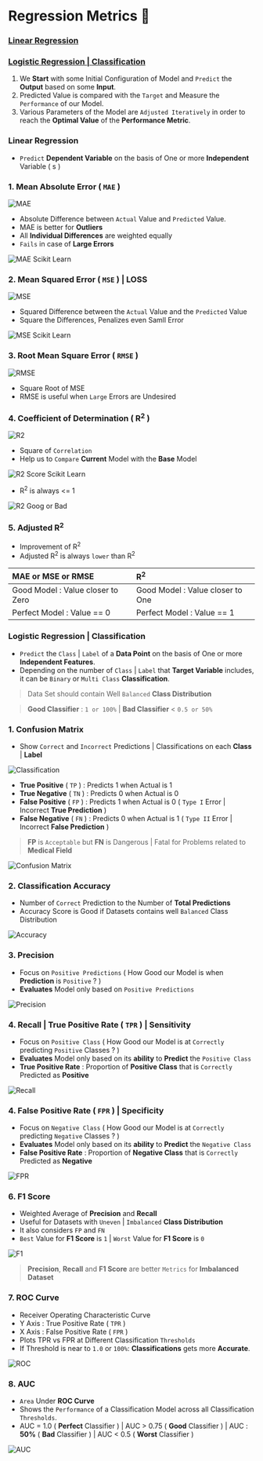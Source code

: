 # Regression Metrics 🧮

<a href="#linear"> <h3> Linear Regression </h3> </a> 

<a href="#logistic"> <h3> Logistic Regression | Classification </h3> </a>

1. We **Start** with some Initial Configuration of Model and `Predict` the **Output** based on some **Input**.
2. Predicted Value is compared with the `Target` and Measure the `Performance` of our Model.
3. Various Parameters of the Model are `Adjusted Iteratively` in order to reach the **Optimal Value** of the **Performance Metric**.

<h3 name="linear">Linear Regression</h3>

- `Predict` **Dependent Variable** on the basis of One or more **Independent** Variable ( s )

### 1. Mean Absolute Error ( `MAE` )

![MAE](Image/MAE.png)

- Absolute Difference between `Actual` Value and `Predicted` Value.
- MAE is better for **Outliers** 
- All **Individual Differences** are weighted equally
- `Fails` in case of **Large Errors**

![MAE Scikit Learn](Image/MAESK.png)

### 2. Mean Squared Error ( `MSE` ) | LOSS

![MSE](Image/MSE.jpg)

- Squared Difference between the `Actual` Value and the `Predicted` Value
- Square the Differences, Penalizes even Samll Error

![MSE Scikit Learn](Image/MSESK.png)

### 3. Root Mean Square Error ( `RMSE` )

![RMSE](Image/RMSE.png)

- Square Root of MSE
- RMSE is useful when `Large` Errors are Undesired

### 4. Coefficient of Determination ( R<sup>2</sup> )

![R2](Image/R2.png)

- Square of `Correlation`
- Help us to `Compare` **Current** Model with the **Base** Model

![R2 Score Scikit Learn](Image/R2Score.png)

- R<sup>2</sup> is always <= 1 

![R2 Goog or Bad](Image/R2Good.png)

### 5. Adjusted R<sup>2</sup>
- Improvement of R<sup>2</sup>
- Adjusted R<sup>2</sup> is always `lower` than R<sup>2</sup>

| MAE or MSE or RMSE | R<sup>2</sup> |
| :--- | :--- |
| Good Model : Value closer to Zero | Good Model : Value closer to One |
| Perfect Model : Value == 0 | Perfect Model : Value == 1 |

<h3 name="logistic">Logistic Regression | Classification</h3>

- `Predict` the `Class` | `Label` of a **Data Point** on the basis of One or more **Independent Features**.
- Depending on the number of `Class` | `Label` that **Target Variable** includes, it can be `Binary` or `Multi Class` **Classification**.

> Data Set should contain Well `Balanced` **Class Distribution**

> **Good Classifier** : `1 or 100%` | **Bad Classifier** < `0.5 or 50%`

### 1. Confusion Matrix
- Show `Correct` and `Incorrect` Predictions | Classifications on each **Class** | **Label**

![Classification](Image/Classification.png)

- **True Positive** ( `TP` ) : Predicts 1 when Actual is 1
- **True Negative** ( `TN` ) : Predicts 0 when Actual is 0
- **False Positive** ( `FP` ) : Predicts 1 when Actual is 0 ( `Type I` Error | Incorrect **True Prediction** )
- **False Negative** ( `FN` ) : Predicts 0 when Actual is 1 ( `Type II` Error | Incorrect **False Prediction** )

> **FP** is `Acceptable` but **FN** is Dangerous | Fatal for Problems related to **Medical Field**

![Confusion Matrix](Image/ConfusionMatrix.png)

### 2. Classification Accuracy 
- Number of `Correct` Prediction to the Number of **Total Predictions**
- Accuracy Score is Good if Datasets contains well `Balanced` Class Distribution

![Accuracy](Image/Accuracy.png)

### 3. Precision
- Focus on `Positive Predictions` ( How Good our Model is when **Prediction** is `Positive` ? )
- **Evaluates** Model only based on `Positive Predictions`

![Precision](Image/Precision.png)

### 4. Recall | True Positive Rate ( `TPR` ) | Sensitivity
- Focus on `Positive Class` ( How Good our Model is at `Correctly` predicting `Positive` Classes ? )
- **Evaluates** Model only based on its **ability** to  **Predict** the `Positive Class`
- **True Positive Rate** : Proportion of **Positive Class** that is `Correctly` Predicted as **Positive**

![Recall](Image/Recall.png)

### 4. False Positive Rate ( `FPR` ) | Specificity
- Focus on `Negative Class` ( How Good our Model is at `Correctly` predicting `Negative` Classes ? )
- **Evaluates** Model only based on its **ability** to  **Predict** the `Negative Class`
- **False Positive Rate** : Proportion of **Negative Class** that is `Correctly` Predicted as **Negative**

![FPR](Image/FPR.png)

### 6. F1 Score
- Weighted Average of **Precision** and **Recall**
- Useful for Datasets with `Uneven` | `Imbalanced` **Class Distribution**
- It also considers `FP` and `FN`
- `Best` Value for **F1 Score** is `1` | `Worst` Value for **F1 Score** is `0`

![F1](Image/F1.png)

> **Precision**, **Recall** and **F1 Score** are better `Metrics` for **Imbalanced Dataset**

### 7. ROC Curve
- Receiver Operating Characteristic Curve
- Y Axis : True Positive Rate ( `TPR` )
- X Axis : False Positive Rate ( `FPR` )
- Plots TPR vs FPR at Different Classification `Thresholds`
- If Threshold is near to `1.0` or `100%`: **Classifications** gets more **Accurate**.

![ROC](Image/ROC.svg)

### 8. AUC 
- `Area` Under **ROC Curve**
- Shows the `Performance` of a Classification Model across all Classification `Thresholds`.
- AUC = 1.0 ( **Perfect** Classifier ) | AUC > 0.75 ( **Good** Classifier ) | AUC : **50%** ( **Bad** Classifier ) | AUC < 0.5 ( **Worst** Classifier )

![AUC](Image/AUC.png)
